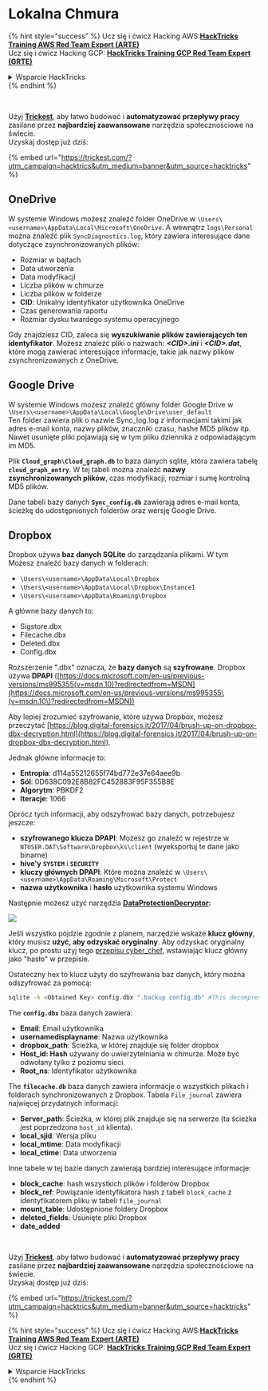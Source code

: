 # Lokalna Chmura

{% hint style="success" %}
Ucz się i ćwicz Hacking AWS:<img src="/.gitbook/assets/arte.png" alt="" data-size="line">[**HackTricks Training AWS Red Team Expert (ARTE)**](https://training.hacktricks.xyz/courses/arte)<img src="/.gitbook/assets/arte.png" alt="" data-size="line">\
Ucz się i ćwicz Hacking GCP: <img src="/.gitbook/assets/grte.png" alt="" data-size="line">[**HackTricks Training GCP Red Team Expert (GRTE)**<img src="/.gitbook/assets/grte.png" alt="" data-size="line">](https://training.hacktricks.xyz/courses/grte)

<details>

<summary>Wsparcie HackTricks</summary>

* Sprawdź [**plany subskrypcyjne**](https://github.com/sponsors/carlospolop)!
* **Dołącz do** 💬 [**grupy Discord**](https://discord.gg/hRep4RUj7f) lub [**grupy telegram**](https://t.me/peass) lub **śledź** nas na **Twitterze** 🐦 [**@hacktricks\_live**](https://twitter.com/hacktricks\_live)**.**
* **Podziel się trikami hackingowymi, przesyłając PR-y do** [**HackTricks**](https://github.com/carlospolop/hacktricks) i [**HackTricks Cloud**](https://github.com/carlospolop/hacktricks-cloud) repozytoriów github.

</details>
{% endhint %}

<figure><img src="../../../.gitbook/assets/image (3) (1) (1) (1) (1) (1) (1).png" alt=""><figcaption></figcaption></figure>

\
Użyj [**Trickest**](https://trickest.com/?utm\_campaign=hacktrics\&utm\_medium=banner\&utm\_source=hacktricks), aby łatwo budować i **automatyzować przepływy pracy** zasilane przez **najbardziej zaawansowane** narzędzia społecznościowe na świecie.\
Uzyskaj dostęp już dziś:

{% embed url="https://trickest.com/?utm_campaign=hacktrics&utm_medium=banner&utm_source=hacktricks" %}

## OneDrive

W systemie Windows możesz znaleźć folder OneDrive w `\Users\<username>\AppData\Local\Microsoft\OneDrive`. A wewnątrz `logs\Personal` można znaleźć plik `SyncDiagnostics.log`, który zawiera interesujące dane dotyczące zsynchronizowanych plików:

* Rozmiar w bajtach
* Data utworzenia
* Data modyfikacji
* Liczba plików w chmurze
* Liczba plików w folderze
* **CID**: Unikalny identyfikator użytkownika OneDrive
* Czas generowania raportu
* Rozmiar dysku twardego systemu operacyjnego

Gdy znajdziesz CID, zaleca się **wyszukiwanie plików zawierających ten identyfikator**. Możesz znaleźć pliki o nazwach: _**\<CID>.ini**_ i _**\<CID>.dat**_, które mogą zawierać interesujące informacje, takie jak nazwy plików zsynchronizowanych z OneDrive.

## Google Drive

W systemie Windows możesz znaleźć główny folder Google Drive w `\Users\<username>\AppData\Local\Google\Drive\user_default`\
Ten folder zawiera plik o nazwie Sync\_log.log z informacjami takimi jak adres e-mail konta, nazwy plików, znaczniki czasu, hashe MD5 plików itp. Nawet usunięte pliki pojawiają się w tym pliku dziennika z odpowiadającym im MD5.

Plik **`Cloud_graph\Cloud_graph.db`** to baza danych sqlite, która zawiera tabelę **`cloud_graph_entry`**. W tej tabeli można znaleźć **nazwy** **zsynchronizowanych** **plików**, czas modyfikacji, rozmiar i sumę kontrolną MD5 plików.

Dane tabeli bazy danych **`Sync_config.db`** zawierają adres e-mail konta, ścieżkę do udostępnionych folderów oraz wersję Google Drive.

## Dropbox

Dropbox używa **baz danych SQLite** do zarządzania plikami. W tym\
Możesz znaleźć bazy danych w folderach:

* `\Users\<username>\AppData\Local\Dropbox`
* `\Users\<username>\AppData\Local\Dropbox\Instance1`
* `\Users\<username>\AppData\Roaming\Dropbox`

A główne bazy danych to:

* Sigstore.dbx
* Filecache.dbx
* Deleted.dbx
* Config.dbx

Rozszerzenie ".dbx" oznacza, że **bazy danych** są **szyfrowane**. Dropbox używa **DPAPI** ([https://docs.microsoft.com/en-us/previous-versions/ms995355(v=msdn.10)?redirectedfrom=MSDN](https://docs.microsoft.com/en-us/previous-versions/ms995355\(v=msdn.10\)?redirectedfrom=MSDN))

Aby lepiej zrozumieć szyfrowanie, które używa Dropbox, możesz przeczytać [https://blog.digital-forensics.it/2017/04/brush-up-on-dropbox-dbx-decryption.html](https://blog.digital-forensics.it/2017/04/brush-up-on-dropbox-dbx-decryption.html).

Jednak główne informacje to:

* **Entropia**: d114a55212655f74bd772e37e64aee9b
* **Sól**: 0D638C092E8B82FC452883F95F355B8E
* **Algorytm**: PBKDF2
* **Iteracje**: 1066

Oprócz tych informacji, aby odszyfrować bazy danych, potrzebujesz jeszcze:

* **szyfrowanego klucza DPAPI**: Możesz go znaleźć w rejestrze w `NTUSER.DAT\Software\Dropbox\ks\client` (wyeksportuj te dane jako binarne)
* **hive'y** **`SYSTEM`** i **`SECURITY`**
* **kluczy głównych DPAPI**: Które można znaleźć w `\Users\<username>\AppData\Roaming\Microsoft\Protect`
* **nazwa użytkownika** i **hasło** użytkownika systemu Windows

Następnie możesz użyć narzędzia [**DataProtectionDecryptor**](https://nirsoft.net/utils/dpapi\_data\_decryptor.html)**:**

![](<../../../.gitbook/assets/image (448).png>)

Jeśli wszystko pójdzie zgodnie z planem, narzędzie wskaże **klucz główny**, który musisz **użyć, aby odzyskać oryginalny**. Aby odzyskać oryginalny klucz, po prostu użyj tego [przepisu cyber\_chef](https://gchq.github.io/CyberChef/#recipe=Derive\_PBKDF2\_key\(%7B'option':'Hex','string':'98FD6A76ECB87DE8DAB4623123402167'%7D,128,1066,'SHA1',%7B'option':'Hex','string':'0D638C092E8B82FC452883F95F355B8E'%7D\)), wstawiając klucz główny jako "hasło" w przepisie.

Ostateczny hex to klucz użyty do szyfrowania baz danych, który można odszyfrować za pomocą:
```bash
sqlite -k <Obtained Key> config.dbx ".backup config.db" #This decompress the config.dbx and creates a clear text backup in config.db
```
The **`config.dbx`** baza danych zawiera:

* **Email**: Email użytkownika
* **usernamedisplayname**: Nazwa użytkownika
* **dropbox\_path**: Ścieżka, w której znajduje się folder dropbox
* **Host\_id: Hash** używany do uwierzytelniania w chmurze. Może być odwołany tylko z poziomu sieci.
* **Root\_ns**: Identyfikator użytkownika

The **`filecache.db`** baza danych zawiera informacje o wszystkich plikach i folderach synchronizowanych z Dropbox. Tabela `File_journal` zawiera najwięcej przydatnych informacji:

* **Server\_path**: Ścieżka, w której plik znajduje się na serwerze (ta ścieżka jest poprzedzona `host_id` klienta).
* **local\_sjid**: Wersja pliku
* **local\_mtime**: Data modyfikacji
* **local\_ctime**: Data utworzenia

Inne tabele w tej bazie danych zawierają bardziej interesujące informacje:

* **block\_cache**: hash wszystkich plików i folderów Dropbox
* **block\_ref**: Powiązanie identyfikatora hash z tabeli `block_cache` z identyfikatorem pliku w tabeli `file_journal`
* **mount\_table**: Udostępnione foldery Dropbox
* **deleted\_fields**: Usunięte pliki Dropbox
* **date\_added**

<figure><img src="../../../.gitbook/assets/image (3) (1) (1) (1) (1) (1) (1).png" alt=""><figcaption></figcaption></figure>

\
Użyj [**Trickest**](https://trickest.com/?utm\_campaign=hacktrics\&utm\_medium=banner\&utm\_source=hacktricks), aby łatwo budować i **automatyzować przepływy pracy** zasilane przez **najbardziej zaawansowane** narzędzia społecznościowe na świecie.\
Uzyskaj dostęp już dziś:

{% embed url="https://trickest.com/?utm_campaign=hacktrics&utm_medium=banner&utm_source=hacktricks" %}

{% hint style="success" %}
Ucz się i ćwicz Hacking AWS:<img src="/.gitbook/assets/arte.png" alt="" data-size="line">[**HackTricks Training AWS Red Team Expert (ARTE)**](https://training.hacktricks.xyz/courses/arte)<img src="/.gitbook/assets/arte.png" alt="" data-size="line">\
Ucz się i ćwicz Hacking GCP: <img src="/.gitbook/assets/grte.png" alt="" data-size="line">[**HackTricks Training GCP Red Team Expert (GRTE)**<img src="/.gitbook/assets/grte.png" alt="" data-size="line">](https://training.hacktricks.xyz/courses/grte)

<details>

<summary>Wsparcie HackTricks</summary>

* Sprawdź [**plany subskrypcyjne**](https://github.com/sponsors/carlospolop)!
* **Dołącz do** 💬 [**grupy Discord**](https://discord.gg/hRep4RUj7f) lub [**grupy telegramowej**](https://t.me/peass) lub **śledź** nas na **Twitterze** 🐦 [**@hacktricks\_live**](https://twitter.com/hacktricks\_live)**.**
* **Dziel się trikami hackingowymi, przesyłając PR-y do** [**HackTricks**](https://github.com/carlospolop/hacktricks) i [**HackTricks Cloud**](https://github.com/carlospolop/hacktricks-cloud) repozytoriów na GitHubie.

</details>
{% endhint %}
